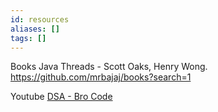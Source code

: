 ```yaml
---
id: resources
aliases: []
tags: []
---
```


Books
Java Threads - Scott Oaks, Henry Wong.
https://github.com/mrbajaj/books?search=1

Youtube
[DSA - Bro Code](https://www.youtube.com/watch?v=xX5iOYCJmBI&list=PLZPZq0r_RZON1eaqfafTnEexRzuHbfZX8)

